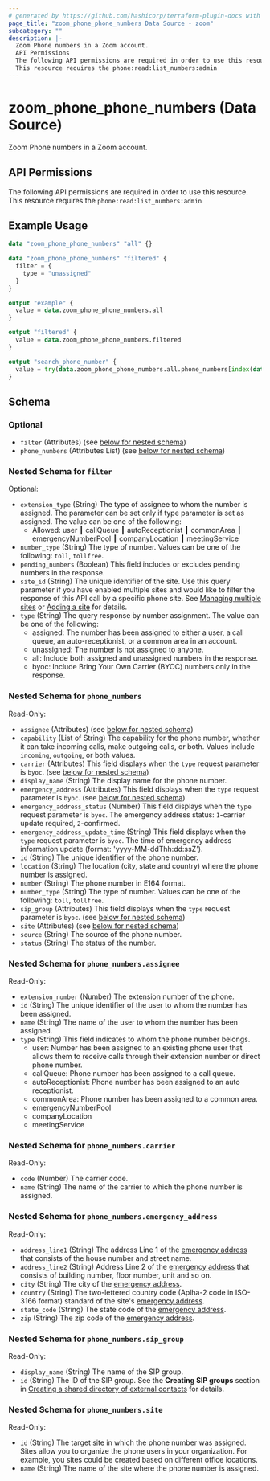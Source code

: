 ```yaml
---
# generated by https://github.com/hashicorp/terraform-plugin-docs with own template
page_title: "zoom_phone_phone_numbers Data Source - zoom"
subcategory: ""
description: |-
  Zoom Phone numbers in a Zoom account.
  API Permissions
  The following API permissions are required in order to use this resource.
  This resource requires the phone:read:list_numbers:admin
---
```


# zoom_phone_phone_numbers (Data Source)

Zoom Phone numbers in a Zoom account.

## API Permissions

The following API permissions are required in order to use this resource.
This resource requires the `phone:read:list_numbers:admin`

## Example Usage

```terraform
data "zoom_phone_phone_numbers" "all" {}

data "zoom_phone_phone_numbers" "filtered" {
  filter = {
    type = "unassigned"
  }
}

output "example" {
  value = data.zoom_phone_phone_numbers.all
}

output "filtered" {
  value = data.zoom_phone_phone_numbers.filtered
}

output "search_phone_number" {
  value = try(data.zoom_phone_phone_numbers.all.phone_numbers[index(data.zoom_phone_phone_numbers.all.phone_numbers.*.number, "+1234567890")], null)
}
```

<!-- schema generated by tfplugindocs -->
## Schema

### Optional

- `filter` (Attributes) (see [below for nested schema](#nestedatt--filter))
- `phone_numbers` (Attributes List) (see [below for nested schema](#nestedatt--phone_numbers))

<a id="nestedatt--filter"></a>
### Nested Schema for `filter`

Optional:

- `extension_type` (String) The type of assignee to whom the number is assigned. The parameter can be set only if type parameter is set as assigned. The value can be one of the following:
  - Allowed: user ┃ callQueue ┃ autoReceptionist ┃ commonArea ┃ emergencyNumberPool ┃ companyLocation ┃ meetingService
- `number_type` (String) The type of number. Values can be one of the following: `toll`, `tollfree`.
- `pending_numbers` (Boolean) This field includes or excludes pending numbers in the response.
- `site_id` (String) The unique identifier of the site. Use this query parameter if you have enabled multiple sites and would like to filter the response of this API call by a specific phone site. See [Managing multiple sites](https://support.zoom.us/hc/en-us/articles/360020809672-Managing-multiple-sites) or [Adding a site](https://support.zoom.us/hc/en-us/articles/360020809672-Managing-multiple-sites#h_05c88e35-1593-491f-b1a8-b7139a75dc15) for details.
- `type` (String) The query response by number assignment. The value can be one of the following:
  - assigned: The number has been assigned to either a user, a call queue, an auto-receptionist, or a common area in an account.
  - unassigned: The number is not assigned to anyone.
  - all: Include both assigned and unassigned numbers in the response.
  - byoc: Include Bring Your Own Carrier (BYOC) numbers only in the response.


<a id="nestedatt--phone_numbers"></a>
### Nested Schema for `phone_numbers`

Read-Only:

- `assignee` (Attributes) (see [below for nested schema](#nestedatt--phone_numbers--assignee))
- `capability` (List of String) The capability for the phone number, whether it can take incoming calls, make outgoing calls, or both. Values include `incoming`, `outgoing`, or both values.
- `carrier` (Attributes) This field displays when the `type` request parameter is `byoc`. (see [below for nested schema](#nestedatt--phone_numbers--carrier))
- `display_name` (String) The display name for the phone number.
- `emergency_address` (Attributes) This field displays when the `type` request parameter is `byoc`. (see [below for nested schema](#nestedatt--phone_numbers--emergency_address))
- `emergency_address_status` (Number) This field displays when the `type` request parameter is `byoc`. The emergency address status: `1`-carrier update required, `2`-confirmed.
- `emergency_address_update_time` (String) This field displays when the `type` request parameter is `byoc`. The time of emergency address information update (format: 'yyyy-MM-ddThh:dd:ssZ').
- `id` (String) The unique identifier of the phone number.
- `location` (String) The location (city, state and country) where the phone number is assigned.
- `number` (String) The phone number in E164 format.
- `number_type` (String) The type of number. Values can be one of the following: `toll`, `tollfree`.
- `sip_group` (Attributes) This field displays when the `type` request parameter is `byoc`. (see [below for nested schema](#nestedatt--phone_numbers--sip_group))
- `site` (Attributes) (see [below for nested schema](#nestedatt--phone_numbers--site))
- `source` (String) The source of the phone number.
- `status` (String) The status of the number.

<a id="nestedatt--phone_numbers--assignee"></a>
### Nested Schema for `phone_numbers.assignee`

Read-Only:

- `extension_number` (Number) The extension number of the phone.
- `id` (String) The unique identifier of the user to whom the number has been assigned.
- `name` (String) The name of the user to whom the number has been assigned.
- `type` (String) This field indicates to whom the phone number belongs.
  - user: Number has been assigned to an existing phone user that allows them to receive calls through their extension number or direct phone number.
  - callQueue: Phone number has been assigned to a call queue.
  - autoReceptionist: Phone number has been assigned to an auto receptionist.
  - commonArea: Phone number has been assigned to a common area.
  - emergencyNumberPool
  - companyLocation
  - meetingService


<a id="nestedatt--phone_numbers--carrier"></a>
### Nested Schema for `phone_numbers.carrier`

Read-Only:

- `code` (Number) The carrier code.
- `name` (String) The name of the carrier to which the phone number is assigned.


<a id="nestedatt--phone_numbers--emergency_address"></a>
### Nested Schema for `phone_numbers.emergency_address`

Read-Only:

- `address_line1` (String) The address Line 1 of the [emergency address](https://support.zoom.us/hc/en-us/articles/360021062871-Setting-an-Emergency-Address) that consists of the house number and street name.
- `address_line2` (String) Address Line 2 of the [emergency address](https://support.zoom.us/hc/en-us/articles/360021062871-Setting-an-Emergency-Address) that consists of building number, floor number, unit and so on.
- `city` (String) The city of the [emergency address](https://support.zoom.us/hc/en-us/articles/360021062871-Setting-an-Emergency-Address).
- `country` (String) The two-lettered country code (Aplha-2 code in ISO-3166 format) standard of the site's [emergency address](https://support.zoom.us/hc/en-us/articles/360021062871-Setting-an-Emergency-Address).
- `state_code` (String) The state code of the [emergency address](https://support.zoom.us/hc/en-us/articles/360021062871-Setting-an-Emergency-Address).
- `zip` (String) The zip code of the [emergency address](https://support.zoom.us/hc/en-us/articles/360021062871-Setting-an-Emergency-Address).


<a id="nestedatt--phone_numbers--sip_group"></a>
### Nested Schema for `phone_numbers.sip_group`

Read-Only:

- `display_name` (String) The name of the SIP group.
- `id` (String) The ID of the SIP group. See the **Creating SIP groups** section in [Creating a shared directory of external contacts](https://support.zoom.us/hc/en-us/articles/360037050092-Creating-a-shared-directory-of-external-contacts) for details.


<a id="nestedatt--phone_numbers--site"></a>
### Nested Schema for `phone_numbers.site`

Read-Only:

- `id` (String) The target [site](https://support.zoom.us/hc/en-us/articles/360020809672-Managing-Multiple-Sites) in which the phone number was assigned. Sites allow you to organize the phone users in your organization. For example, you sites could be created based on different office locations.
- `name` (String) The name of the site where the phone number is assigned.
